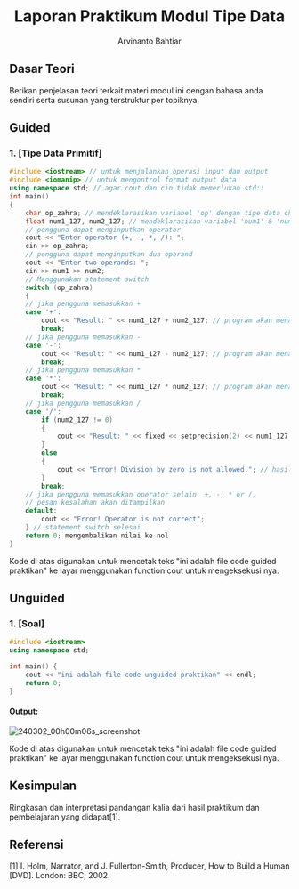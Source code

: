 # <h1 align="center">Laporan Praktikum Modul Tipe Data</h1>
<p align="center">Arvinanto Bahtiar</p>

## Dasar Teori

Berikan penjelasan teori terkait materi modul ini dengan bahasa anda sendiri serta susunan yang terstruktur per topiknya.

## Guided 

### 1. [Tipe Data Primitif]

```C++
#include <iostream> // untuk menjalankan operasi input dan output
#include <iomanip> // untuk mengontrol format output data 
using namespace std; // agar cout dan cin tidak memerlukan std::
int main() 
{
    char op_zahra; // mendeklarasikan variabel 'op' dengan tipe data char 
    float num1_127, num2_127; // mendeklarasikan variabel 'num1' & 'num2' dengan tipe data float
    // pengguna dapat menginputkan operator
    cout << "Enter operator (+, -, *, /): ";
    cin >> op_zahra;
    // pengguna dapat menginputkan dua operand 
    cout << "Enter two operands: ";
    cin >> num1 >> num2;
    // Menggunakan statement switch 
    switch (op_zahra)
    {
    // jika pengguna memasukkan +
    case '+':
        cout << "Result: " << num1_127 + num2_127; // program akan menampilkan hasil dari penjumlahan num1 & num2
        break; 
    // jika pengguna memasukkan -
    case '-':
        cout << "Result: " << num1_127 - num2_127; // program akan menampilkan hasil dari pengurangan num1 & num2
        break;
    // jika pengguna memasukkan *
    case '*':
        cout << "Result: " << num1_127 * num2_127; // program akan menampilkan hasil dari perkalian num1 & num2
        break;
    // jika pengguna memasukkan /
    case '/':
        if (num2_127 != 0)
        {
            cout << "Result: " << fixed << setprecision(2) << num1_127 / num2_127; // program akan menampilkan hasil dari pembagian num1 & num2 dengan hasil apabila bilangan desimal tetap akan ditampilkan dengan dua angka dibelakang koma     
        }
        else
        {
            cout << "Error! Division by zero is not allowed."; // hasil program jika memasukkan nol
        }
        break;
    // jika pengguna memasukkan operator selain  +, -, * or /,
    // pesan kesalahan akan ditampilkan
    default:
        cout << "Error! Operator is not correct";
    } // statement switch selesai
    return 0; mengembalikan nilai ke nol 
}
```
Kode di atas digunakan untuk mencetak teks "ini adalah file code guided praktikan" ke layar menggunakan function cout untuk mengeksekusi nya.

## Unguided 

### 1. [Soal]

```C++
#include <iostream>
using namespace std;

int main() {
    cout << "ini adalah file code unguided praktikan" << endl;
    return 0;
}
```
#### Output:
![240302_00h00m06s_screenshot](https://github.com/suxeno/Struktur-Data-Assignment/assets/111122086/6d1727a8-fb77-4ecf-81ff-5de9386686b7)

Kode di atas digunakan untuk mencetak teks "ini adalah file code guided praktikan" ke layar menggunakan function cout untuk mengeksekusi nya.

## Kesimpulan
Ringkasan dan interpretasi pandangan kalia dari hasil praktikum dan pembelajaran yang didapat[1].

## Referensi
[1] I. Holm, Narrator, and J. Fullerton-Smith, Producer, How to Build a Human [DVD]. London: BBC; 2002.
